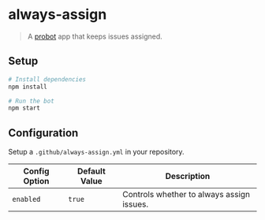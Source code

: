 # always-assign

>A [probot](https://github.com/probot/probot) app that keeps issues assigned. 

## Setup

```sh
# Install dependencies
npm install

# Run the bot
npm start
```

## Configuration

Setup a `.github/always-assign.yml` in your repository.

| Config Option | Default Value | Description | 
| -- | -- | -- |
| `enabled` | `true` | Controls whether to always assign issues. |

